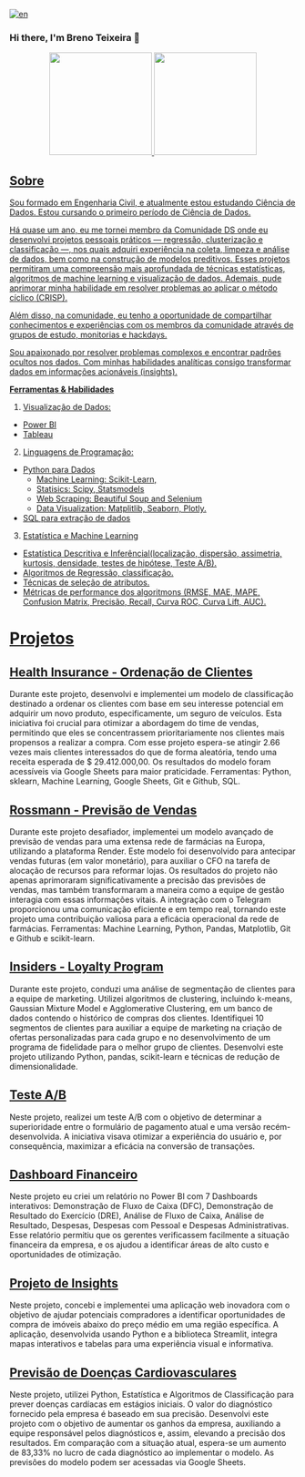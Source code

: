 [![en](https://img.shields.io/badge/lang-en-red.svg)](https://github.com/BrenoTeixeira)


### Hi there, I'm Breno Teixeira 👋
<div align="center">
<a href="https://github.com/BrenoTeixeira">
<img height="180em" src="https://github-readme-stats.vercel.app/api?username=BrenoTeixeira&show_icons=true&theme=gruvbox"
/>
<img  height="180em"                                   
src="https://github-readme-stats.vercel.app/api/top-langs/?username=BrenoTeixeira&theme=gruvbox&layout=compact"
/>                      
</div>

## Sobre
Sou formado em Engenharia Civil, e atualmente estou estudando Ciência de Dados. Estou cursando o primeiro período de Ciência de Dados.

Há quase um ano, eu me tornei membro da Comunidade DS onde eu desenvolvi projetos pessoais práticos — regressão, clusterização e classificação —, nos quais adquiri experiência na coleta, limpeza e análise de dados, bem como na construção de modelos preditivos. Esses projetos permitiram uma compreensão mais aprofundada de técnicas estatísticas, algoritmos de machine learning e visualização de dados. Ademais, pude aprimorar minha habilidade em resolver problemas ao aplicar o método cíclico (CRISP). 

Além disso, na comunidade, eu tenho a oportunidade de compartilhar conhecimentos e experiências com os membros da comunidade através de grupos de estudo, monitorias e hackdays.

Sou apaixonado por resolver problemas complexos e encontrar padrões ocultos nos dados. Com minhas habilidades analíticas consigo transformar dados em informações acionáveis (insights).


**Ferramentas & Habilidades**

1. Visualização de Dados:
  - Power BI
  - Tableau
    
2. Linguagens de Programação:
  - Python para Dados
    - Machine Learning: Scikit-Learn,
    - Statisics: Scipy, Statsmodels
    - Web Scraping: Beautiful Soup and Selenium
    - Data Visualization: Matplitlib, Seaborn, Plotly.
  - SQL para extração de dados
    
3. Estatística e Machine Learning
  - Estatística Descritiva e Inferêncial(localização, dispersão, assimetria, kurtosis, densidade, testes de hipótese, Teste A/B).
  - Algoritmos de Regressão, classificação.
  - Técnicas de seleção de atributos.
  - Métricas de performance dos algoritmons (RMSE, MAE, MAPE, Confusion Matrix, Precisão, Recall, Curva ROC, Curva Lift, AUC).


# Projetos

## [Health Insurance - Ordenação de Clientes](https://github.com/BrenoTeixeira/health_insurance_ranking)

Durante este projeto, desenvolvi e implementei um modelo de classificação destinado a ordenar os clientes com base em seu interesse potencial em adquirir um novo produto, especificamente, um seguro de veículos. Esta iniciativa foi crucial para otimizar a abordagem do time de vendas, permitindo que eles se concentrassem prioritariamente nos clientes mais propensos a realizar a compra. Com esse projeto espera-se atingir 2.66 vezes mais clientes interessados do que de forma aleatória, tendo uma receita esperada de $ 29.412.000,00. Os resultados do modelo foram acessíveis via Google Sheets para maior praticidade. Ferramentas: Python, sklearn, Machine Learning, Google Sheets, Git e Github, SQL.

## [Rossmann - Previsão de Vendas](https://github.com/BrenoTeixeira/rossman-sales-prediction-project)

Durante este projeto desafiador, implementei um modelo avançado de previsão de vendas para uma extensa rede de farmácias na Europa, utilizando a plataforma Render. Este modelo foi desenvolvido para antecipar vendas futuras (em valor monetário), para auxiliar o CFO na tarefa de alocação de recursos para reformar lojas. Os resultados do projeto não apenas aprimoraram significativamente a precisão das previsões de vendas, mas também transformaram a maneira como a equipe de gestão interagia com essas informações vitais. A integração com o Telegram proporcionou uma comunicação eficiente e em tempo real, tornando este projeto uma contribuição valiosa para a eficácia operacional da rede de farmácias. Ferramentas: Machine Learning, Python, Pandas, Matplotlib, Git e Github e scikit-learn. 

## [Insiders - Loyalty Program](https://github.com/BrenoTeixeira/insider_fidelity_program)

Durante este projeto, conduzi uma análise de segmentação de clientes para a equipe de marketing. Utilizei algoritmos de clustering, incluindo k-means, Gaussian Mixture Model e Agglomerative Clustering, em um banco de dados contendo o histórico de compras dos clientes. Identifiquei 10 segmentos de clientes para auxiliar a equipe de marketing na criação de ofertas personalizadas para cada grupo e no desenvolvimento de um programa de fidelidade para o melhor grupo de clientes. Desenvolvi este projeto utilizando Python, pandas, scikit-learn e técnicas de redução de dimensionalidade.

## [Teste A/B](https://github.com/BrenoTeixeira/test_AB_eletronic_house)

Neste projeto, realizei um teste A/B com o objetivo de determinar a superioridade entre o formulário de pagamento atual e uma versão recém-desenvolvida. A iniciativa visava otimizar a experiência do usuário e, por consequência, maximizar a eficácia na conversão de transações. 

## [Dashboard Financeiro](https://brenoteixeira.github.io/porfolio/financial-report)

Neste projeto eu criei um relatório no Power BI com 7 Dashboards interativos: Demonstração de Fluxo de Caixa (DFC), Demonstração de Resultado do Exercício (DRE), Análise de Fluxo de Caixa, Análise de Resultado, Despesas, Despesas com Pessoal e Despesas Administrativas. Esse relatório permitiu que os gerentes verificassem facilmente a situação financeira da empresa, e os ajudou a identificar áreas de alto custo e oportunidades de otimização.

## [Projeto de Insights](https://github.com/BrenoTeixeira/house-rocket-insights-project)

Neste projeto, concebi e implementei uma aplicação web inovadora com o objetivo de ajudar potenciais compradores a identificar oportunidades de compra de imóveis abaixo do preço médio em uma região específica. A aplicação, desenvolvida usando Python e a biblioteca Streamlit, integra mapas interativos e tabelas para uma experiência visual e informativa.

## [Previsão de Doenças Cardiovasculares](https://github.com/BrenoTeixeira/cardio_catch_disease)

Neste projeto, utilizei Python, Estatística e Algoritmos de Classificação para prever doenças cardíacas em estágios iniciais. O valor do diagnóstico fornecido pela empresa é baseado em sua precisão. Desenvolvi este projeto com o objetivo de aumentar os ganhos da empresa, auxiliando a equipe responsável pelos diagnósticos e, assim, elevando a precisão dos resultados. Em comparação com a situação atual, espera-se um aumento de 83,33% no lucro de cada diagnóstico ao implementar o modelo. As previsões do modelo podem ser acessadas via Google Sheets.



<!--
**BrenoTeixeira/BrenoTeixeira** is a ✨ _special_ ✨ repository because its `README.md` (this file) appears on your GitHub profile.

Here are some ideas to get you started:

- 🔭 I’m currently working on ...
- 🌱 I’m currently learning ...
- 👯 I’m looking to collaborate on ...
- 🤔 I’m looking for help with ...
- 💬 Ask me about ...
- 📫 How to reach me: ...
- 😄 Pronouns: ...
- ⚡ Fun fact: ...
-->

